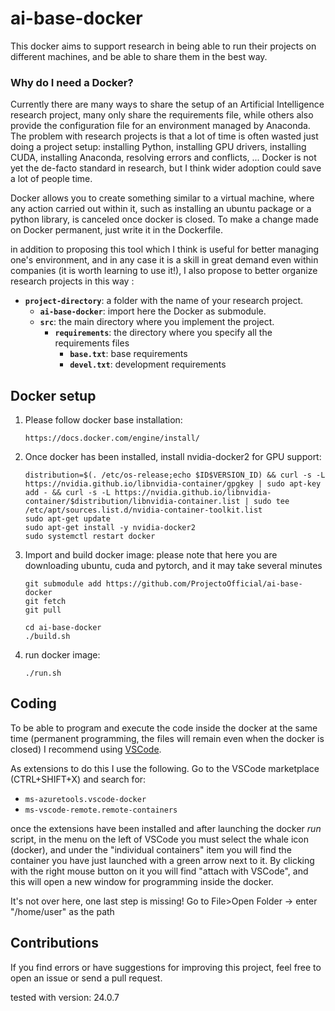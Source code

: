 # ai-base-docker
This docker aims to support research in being able to run their projects on different machines, and be able to share them in the best way.

### Why do I need a Docker?
Currently there are many ways to share the setup of an Artificial Intelligence research project, many only share the requirements file, while others also provide the configuration file for an environment managed by Anaconda. The problem with research projects is that a lot of time is often wasted just doing a project setup: installing Python, installing GPU drivers, installing CUDA, installing Anaconda, resolving errors and conflicts, ...
Docker is not yet the de-facto standard in research, but I think wider adoption could save a lot of people time. 

Docker allows you to create something similar to a virtual machine, where any action carried out within it, such as installing an ubuntu package or a python library, is canceled once docker is closed. To make a change made on Docker permanent, just write it in the Dockerfile.

in addition to proposing this tool which I think is useful for better managing one's environment, and in any case it is a skill in great demand even within companies (it is worth learning to use it!), I also propose to better organize research projects in this way :
- **`project-directory`**: a folder with the name of your research project.
  - **`ai-base-docker`**: import here the Docker as submodule.
  - **`src`**: the main directory where you implement the project.
    - **`requirements`**: the directory where you specify all the requirements files
        - **`base.txt`**: base requirements
        - **`devel.txt`**: development requirements

## Docker setup
1. Please follow docker base installation:
    ```
    https://docs.docker.com/engine/install/

    ```

2. Once docker has been installed, install nvidia-docker2 for GPU support:
    ```
    distribution=$(. /etc/os-release;echo $ID$VERSION_ID) && curl -s -L https://nvidia.github.io/libnvidia-container/gpgkey | sudo apt-key add - && curl -s -L https://nvidia.github.io/libnvidia-container/$distribution/libnvidia-container.list | sudo tee /etc/apt/sources.list.d/nvidia-container-toolkit.list
    sudo apt-get update
    sudo apt-get install -y nvidia-docker2
    sudo systemctl restart docker
    ```
3. Import and build docker image: please note that here you are downloading ubuntu, cuda and pytorch, and it may take several minutes
    ```
    git submodule add https://github.com/ProjectoOfficial/ai-base-docker
    git fetch
    git pull

    cd ai-base-docker
    ./build.sh
    ```

4. run docker image:
    ```
    ./run.sh
    ```

## Coding
To be able to program and execute the code inside the docker at the same time (permanent programming, the files will remain even when the docker is closed) I recommend using [VSCode](https://code.visualstudio.com/).

As extensions to do this I use the following. Go to the VSCode marketplace (CTRL+SHIFT+X) and search for:
- ```ms-azuretools.vscode-docker```
- ```ms-vscode-remote.remote-containers```

once the extensions have been installed and after launching the docker *run* script, in the menu on the left of VSCode you must select the whale icon (docker), and under the "individual containers" item you will find the container you have just launched with a green arrow next to it. By clicking with the right mouse button on it you will find "attach with VSCode", and this will open a new window for programming inside the docker.

It's not over here, one last step is missing! Go to File>Open Folder -> enter "/home/user" as the path

## Contributions

If you find errors or have suggestions for improving this project, feel free to open an issue or send a pull request.

tested with version: 24.0.7